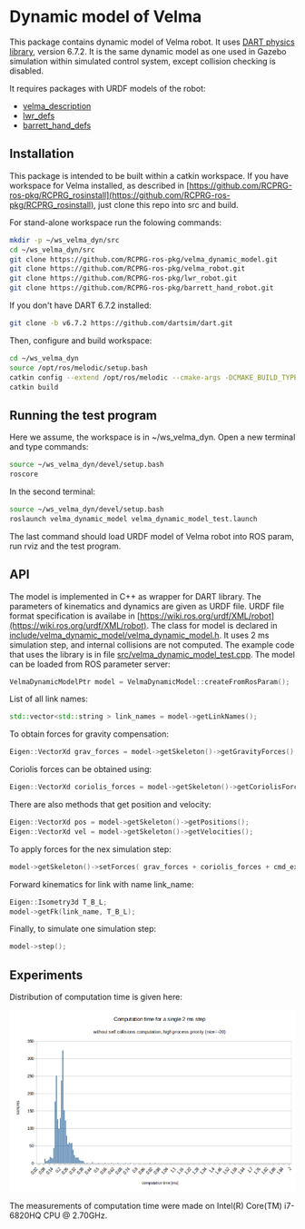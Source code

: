 # Dynamic model of Velma

This package contains dynamic model of Velma robot. It uses [DART physics library](https://dartsim.github.io), version 6.7.2.
It is the same dynamic model as one used in Gazebo simulation within simulated control system, except collision checking is disabled.

It requires packages with URDF models of the robot:
* [velma_description](https://github.com/RCPRG-ros-pkg/velma_robot.git)
* [lwr_defs](https://github.com/RCPRG-ros-pkg/lwr_robot.git)
* [barrett_hand_defs](https://github.com/RCPRG-ros-pkg/barrett_hand_robot.git)

## Installation

This package is intended to be built within a catkin workspace.
If you have workspace for Velma installed, as described in [https://github.com/RCPRG-ros-pkg/RCPRG_rosinstall](https://github.com/RCPRG-ros-pkg/RCPRG_rosinstall), just clone this repo into src and build.

For stand-alone workspace run the folowing commands:

```bash
mkdir -p ~/ws_velma_dyn/src
cd ~/ws_velma_dyn/src
git clone https://github.com/RCPRG-ros-pkg/velma_dynamic_model.git
git clone https://github.com/RCPRG-ros-pkg/velma_robot.git
git clone https://github.com/RCPRG-ros-pkg/lwr_robot.git
git clone https://github.com/RCPRG-ros-pkg/barrett_hand_robot.git
```
If you don't have DART 6.7.2 installed:
```bash
git clone -b v6.7.2 https://github.com/dartsim/dart.git
```

Then, configure and build workspace:
```bash
cd ~/ws_velma_dyn
source /opt/ros/melodic/setup.bash
catkin config --extend /opt/ros/melodic --cmake-args -DCMAKE_BUILD_TYPE=RelWithDebInfo -DCATKIN_ENABLE_TESTING=OFF
catkin build
```
## Running the test program

Here we assume, the workspace is in ~/ws_velma_dyn.
Open a new terminal and type commands:
```bash
source ~/ws_velma_dyn/devel/setup.bash
roscore
```
In the second terminal:
```bash
source ~/ws_velma_dyn/devel/setup.bash
roslaunch velma_dynamic_model velma_dynamic_model_test.launch
```
The last command should load URDF model of Velma robot into ROS param, run rviz and the test program.

## API

The model is implemented in C++ as wrapper for DART library.
The parameters of kinematics and dynamics are given as URDF file.
URDF file format specification is availabe in [https://wiki.ros.org/urdf/XML/robot](https://wiki.ros.org/urdf/XML/robot).
The class for model is declared in [include/velma_dynamic_model/velma_dynamic_model.h](include/velma_dynamic_model/velma_dynamic_model.h).
It uses 2 ms simulation step, and internal collisions are not computed.
The example code that uses the library is in file [src/velma_dynamic_model_test.cpp](src/velma_dynamic_model_test.cpp).
The model can be loaded from ROS parameter server:
```cpp
VelmaDynamicModelPtr model = VelmaDynamicModel::createFromRosParam();
```
List of all link names:
```cpp
std::vector<std::string > link_names = model->getLinkNames();
```
To obtain forces for gravity compensation:
```cpp
Eigen::VectorXd grav_forces = model->getSkeleton()->getGravityForces();
```
Coriolis forces can be obtained using:
```cpp
Eigen::VectorXd coriolis_forces = model->getSkeleton()->getCoriolisForces();
```
There are also methods that get position and velocity:
```cpp
Eigen::VectorXd pos = model->getSkeleton()->getPositions();
Eigen::VectorXd vel = model->getSkeleton()->getVelocities();
```
To apply forces for the nex simulation step:
```cpp
model->getSkeleton()->setForces( grav_forces + coriolis_forces + cmd_ext_forces );
```
Forward kinematics for link with name link_name:
```cpp
Eigen::Isometry3d T_B_L;
model->getFk(link_name, T_B_L);
```
Finally, to simulate one simulation step:
```cpp
model->step();
```

## Experiments

Distribution of computation time is given here:

![Histogram of computation time](doc/img/computation_time_1.png)

The measurements of computation time were made on Intel(R) Core(TM) i7-6820HQ CPU @ 2.70GHz.
